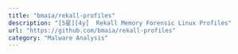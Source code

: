 ```yaml
---
title: "bmaia/rekall-profiles"
description: "[5星][4y]  Rekall Memory Forensic Linux Profiles"
url: "https://github.com/bmaia/rekall-profiles"
category: "Malware Analysis"
---
```

